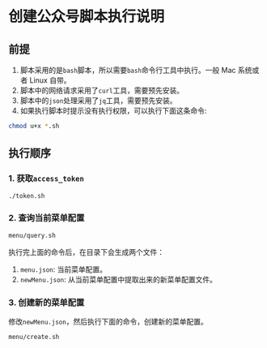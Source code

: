 # 创建公众号脚本执行说明

## 前提

1. 脚本采用的是`bash`脚本，所以需要`bash`命令行工具中执行。一般 Mac 系统或者 Linux 自带。
2. 脚本中的网络请求采用了`curl`工具，需要预先安装。
3. 脚本中的`json`处理采用了`jq`工具，需要预先安装。
4. 如果执行脚本时提示没有执行权限，可以执行下面这条命令:

```bash
chmod u+x *.sh
```

## 执行顺序

### 1. 获取`access_token`

```bash
./token.sh
```

### 2. 查询当前菜单配置

```bash
menu/query.sh
```

执行完上面的命令后，在目录下会生成两个文件：

1. `menu.json`: 当前菜单配置。
2. `newMenu.json`: 从当前菜单配置中提取出来的新菜单配置文件。

### 3. 创建新的菜单配置

修改`newMenu.json`，然后执行下面的命令，创建新的菜单配置。

```bash
menu/create.sh
```
